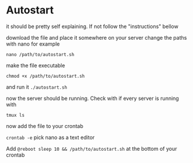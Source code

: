 # Autostart
it should be pretty self explaining. If not follow the "instructions" bellow

download the file and place it somewhere on your server
change the paths with nano for example

```nano /path/to/autostart.sh```

make the file executable 

```chmod +x /path/to/autostart.sh```

and run it 
```./autostart.sh```

now the server should be running. Check with if every server is running with 

```tmux ls```

now add the file to your crontab

```crontab -e``` pick nano as a text editor

Add ```@reboot sleep 10 && /path/to/autostart.sh``` at the bottom of your crontab

